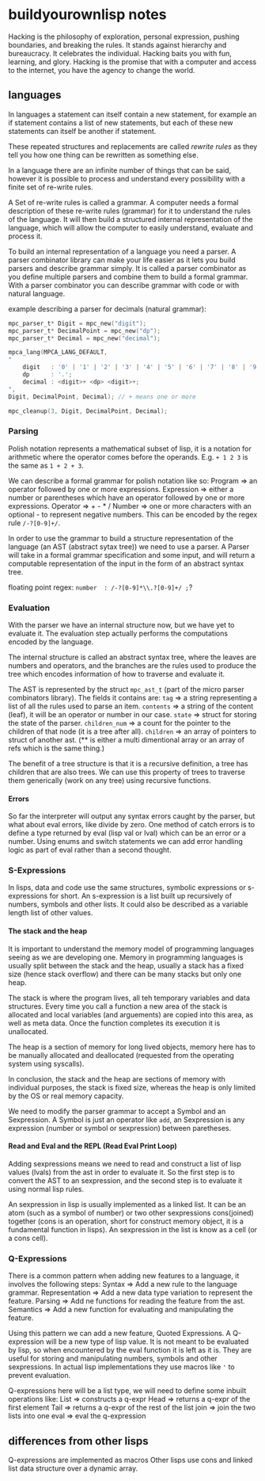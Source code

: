 # buildyourownlisp notes #

Hacking is the philosophy of exploration, personal expression, pushing boundaries, and breaking the rules. It stands against hierarchy and bureaucracy. It celebrates the individual. Hacking baits you with fun, learning, and glory. Hacking is the promise that with a computer and access to the internet, you have the agency to change the world.

## languages ##

In languages a statement can itself contain a new statement, for example an if
statement contains a list of new statements, but each of these new statements
can itself be another if statement.

These repeated structures and replacements are called *rewrite rules* as they
tell you how one thing can be rewritten as something else.

In a language there are an infinite number of things that can be said, however
it is possible to process and understand every possibility with a finite set of re-write rules.

A Set of re-write rules is called a grammar.
A computer needs a formal description of these re-write rules (grammar) for it to understand the
rules of the language. It will then build a structured internal representation of the language,
which will allow the computer to easily understand, evaluate and process it.

To build an internal representation of a language you need a parser. A parser combinator library
can make your life easier as it lets you build parsers and describe grammar simply. It is called
a parser combinator as you define multiple parsers and combine them to build a formal grammar.
With a parser combinator you can describe grammar with code or with natural language.

example describing a parser for decimals (natural grammar):

```c
mpc_parser_t* Digit = mpc_new("digit");
mpc_parser_t* DecimalPoint = mpc_new("dp");
mpc_parser_t* Decimal = mpc_new("decimal");

mpca_lang(MPCA_LANG_DEFAULT,
"
    digit   : '0' | '1' | '2' | '3' | '4' | '5' | '6' | '7' | '8' | '9';  \
    dp      : '.';                                                        \
    decimal : <digit>+ <dp> <digit>+;                                     \
",
Digit, DecimalPoint, Decimal); // + means one or more

mpc_cleanup(3, Digit, DecimalPoint, Decimal);
```

### Parsing ###

Polish notation represents a mathematical subset of lisp, it is a notation for arithmetic where the operator
comes before the operands. E.g. `+ 1 2 3` is the same as `1 + 2 + 3`.

We can describe a formal grammar for polish notation like so:
Program => an operator followed by one or more expressions.
Expression => either a number or parentheses which have an operator followed by one or more expressions.
Operator => + - * /
Number => one or more characters with an optional - to represent negative numbers. This can be encoded by the regex rule `/-?[0-9]+/`.

In order to use the grammar to build a structure representation of the language (an AST (abstract sytax tree)) we need to use a parser.
A Parser will take in a formal grammar specification and some input, and will return a computable representation of the input in the
form of an abstract syntax tree.

floating point regex: `number  : /-?[0-9]*\\.?[0-9]+/ ;`?

### Evaluation ###

With the parser we have an internal structure now, but we have yet to evaluate it. The evaluation step
actually performs the computations encoded by the language.

The internal structure is called an abstract syntax tree, where the leaves are numbers and operators,
and the branches are the rules used to produce the tree which encodes information of how to traverse and evaluate it.

The AST is represented by the struct `mpc_ast_t` (part of the micro parser combinators library). The fields it contains are:
`tag` => a string representing a list of all the rules used to parse an item.
`contents` => a string of the content (leaf), it will be an operator or number in our case.
`state` => struct for storing the state of the parser.
`children_num` => a count for the pointer to the children of that node (it is a tree after all).
`children` => an array of pointers to struct of another ast. (** is either a multi dimentional array or an array of refs which is the same thing.)

The benefit of a tree structure is that it is a recursive definition, a tree has children that are also trees. We can use this
property of trees to traverse them generically (work on any tree) using recursive functions.

#### Errors ####

So far the interpreter will output any syntax errors caught by the parser, but what about eval errors, like divide by zero.
One method of catch errors is to define a type returned by eval (lisp val or lval) which can be an error or a number.
Using enums and switch statements we can add error handling logic as part of eval rather than a second thought.

### S-Expressions ###

In lisps, data and code use the same structures, symbolic expressions or s-expressions for short. An s-expression
is a list built up recursively of numbers, symbols and other lists. It could also be described as a variable length
list of other values.

#### The stack and the heap ####

It is important to understand the memory model of programming languages seeing as we are developing one. Memory in
programming languages is usually split between the stack and the heap, usually a stack has a fixed size (hence stack overflow)
and there can be many stacks but only one heap.

The stack is where the program lives, all teh temporary variables and data structures. Every time you call a function a new
area of the stack is allocated and local variables (and arguements) are copied into this area, as well as meta data. Once the
function completes its execution it is unallocated.

The heap is a section of memory for long lived objects, memory here has to be manually allocated and deallocated (requested from
the operating system using syscalls).

In conclusion, the stack and the heap are sections of memory with individual purposes, the stack is fixed size, whereas the heap
is only limited by the OS or real memory capacity.

We need to modify the parser grammar to accept a Symbol and an Sexpression. A Symbol is just an operator like `add`,
an Sexpression is any expression (number or symbol or sexpression) between paretheses.

#### Read and Eval and the REPL (Read Eval Print Loop) ###

Adding sexpressions means we need to read and construct a list of lisp values (lvals) from the ast in order to evaluate it.
So the first step is to convert the AST to an sexpression, and the second step is to evaluate it using normal lisp rules.

An sexpression in lisp is usually implemented as a linked list. It can be an atom (such as a symbol of number) or two other
sexpressions cons(joined) together (cons is an operation, short for construct memory object, it is a fundamental function in lisps).
An sexpression in the list is know as a cell (or a cons cell).

### Q-Expressions ###

There is a common pattern when adding new features to a language, it involves the following steps:
Syntax => Add a new rule to the language grammar.
Representation => Add a new data type variation to represent the feature.
Parsing => Add ne functions for reading the feature from the ast.
Semantics => Add a new function for evaluating and manipulating the feature.

Using this pattern we can add a new feature, Quoted Expressions. A Q-expression will be a new type of lisp value.
It is not meant to be evaluated by lisp, so when encountered by the eval function it is left as it is. They are useful
for storing and manipulating numbers, symbols and other sexpressions. In actual lisp implementations they use macros
like `'` to prevent evaluation.

Q-expressions here will be a list type, we will need to define some inbuilt operations like:
List => constructs a q-expr
Head => returns a q-expr of the first element
Tail => returns a q-expr of the rest of the list
join => join the two lists into one
eval => eval the q-expression

## differences from other lisps ##

Q-expressions are implemented as macros
Other lisps use cons and linked list data structure over a dynamic array.